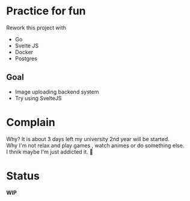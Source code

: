 # Practice for fun  
Rework this project with  
- Go  
- Svelte JS  
- Docker  
- Postgres  

## Goal  
- Image uploading backend system  
- Try using SvelteJS  

# Complain  
Why? It is about 3 days left my university 2nd year will be started.  
Why I'm not relax and play games , watch animes or do something else.    
I thnik maybe I'm just addicted it. 🤣  

# Status  
**WIP**  
